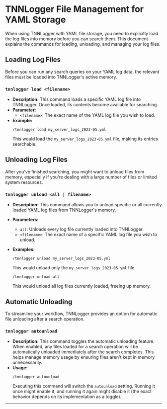 # TNNLogger File Management for YAML Storage

When using TNNLogger with YAML file storage, you need to explicitly load the log files into memory before you can search them. This document explains the commands for loading, unloading, and managing your log files.

## Loading Log Files

Before you can run any search queries on your YAML log data, the relevant files must be loaded into TNNLogger's active memory.

### `tnnlogger load <filename>`

* **Description:** This command loads a specific YAML log file into TNNLogger. Once loaded, its contents become available for searching.
* **Parameter:**
    * `<filename>`: The exact name of the YAML log file you wish to load.
* **Example:**
    ```
    /tnnlogger load my_server_logs_2023-05.yml
    ```
    This would load the `my_server_logs_2023-05.yml` file, making its entries searchable.

## Unloading Log Files

After you've finished searching, you might want to unload files from memory, especially if you're dealing with a large number of files or limited system resources.

### `tnnlogger unload <all | filename>`

* **Description:** This command allows you to unload specific or all currently loaded YAML log files from TNNLogger's memory.
* **Parameters:**
    * `all`: Unloads every log file currently loaded into TNNLogger.
    * `<filename>`: The exact name of a specific YAML log file you wish to unload.
* **Examples:**
    ```
    /tnnlogger unload my_server_logs_2023-05.yml
    ```
    This would unload only the `my_server_logs_2023-05.yml` file.

    ```
    /tnnlogger unload all
    ```
    This would unload all log files currently loaded, freeing up memory.

## Automatic Unloading

To streamline your workflow, TNNLogger provides an option for automatic file unloading after a search operation.

### `tnnlogger autounload`

* **Description:** This command toggles the automatic unloading feature. When enabled, any files loaded for a search operation will be automatically unloaded immediately after the search completes. This helps manage memory usage by ensuring files aren't kept in memory unnecessarily.
* **Usage:**
    ```
    /tnnlogger autounload
    ```
    Executing this command will switch the `autounload` setting. Running it once might enable it, and running it again might disable it (the exact behavior depends on its implementation as a toggle).

---